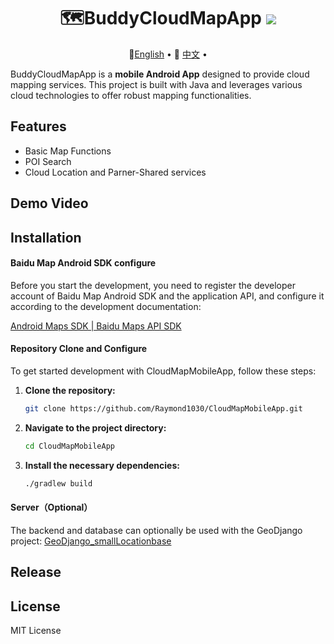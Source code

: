 <div align="center">
  <h1>🗺️BuddyCloudMapApp <img src=https://camo.githubusercontent.com/460196aa7caf02ee649ff2da9033caff1c8631f71d4e785ae04772c28a037a88/68747470733a2f2f696d672e736869656c64732e696f2f62616467652f5052732d77656c636f6d652d677265656e2e737667></img></h1>     
  <p align="center">
    🤗<a href="README.md">English</a> • 
    🤗 <a href="README-CN.md">中文</a> • 
</p>
</div>

BuddyCloudMapApp is a **mobile Android App** designed to provide cloud mapping services. This project is built with Java and leverages various cloud technologies to offer robust mapping functionalities.

## Features

- Basic Map Functions
- POI Search
- Cloud Location and Parner-Shared services

## Demo Video





## Installation

#### Baidu Map Android SDK configure

Before you start the development, you need to register the developer account of Baidu Map Android SDK and the application API, and configure it according to the development documentation:

[Android Maps SDK | Baidu Maps API SDK ](https://lbsyun.baidu.com/faq/api?title=androidsdk)

#### Repository Clone and Configure

To get started development with CloudMapMobileApp, follow these steps:

1. **Clone the repository:**
   
    ```sh
    git clone https://github.com/Raymond1030/CloudMapMobileApp.git
    ```
2. **Navigate to the project directory:**
   
    ```sh
    cd CloudMapMobileApp
    ```
3. **Install the necessary dependencies:**
   
    ```sh
    ./gradlew build
    ```

#### Server（Optional）

The backend and database can optionally be used with the GeoDjango project: [GeoDjango_smallLocationbase ](https://github.com/Raymond1030/GeoDjango_smallLocationbase)

## Release





## License

MIT License